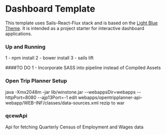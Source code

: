 # Dashboard Template

This template uses Sails-React-Flux stack and is based on the [Light Blue Theme](https://wrapbootstrap.com/theme/light-blue-responsive-admin-web-app-WB0T41TX4). It is intended as a project starter for interactive dashboard applications.

### Up and Running
1 - npm install
2 - bower install
3 - sails lift

####TO DO
1 - Incorporate SASS into pipeline instead of Compiled Assets


### Open Trip Planner Setup
java -Xmx2048m -jar lib/winstone.jar --webappsDir=webapps --httpPort=8080 --ajp13Port=-1
edit webapps/opentripplanner-api-webapp/WEB-INF/classes/data-sources.xml
rezip to war

### qcewApi
Api for fetching Quarterly Census of Employment and Wages data

